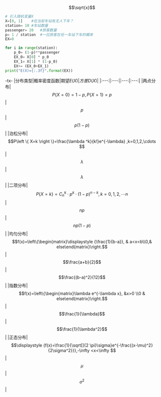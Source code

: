 $$\sqrt{x}$$
```python
# 引入随机变量X
X=[0, 1]    #在当前车站有无人下车？
station= 10 #车站数量
passenger= 20   #旅客数量
p= 1 / station  #一位旅客在任一车站下车的概率
EX=0

for i in range(station):
    p_0= (1-p)**passenger
    EX_0= X[0] * p_0
    EX_1= X[1] * (1-p_0)
    EX+= (EX_0+EX_1)
print("E(X)={:.3f}".format(EX))
```


-tx-
|分布类型|概率密度函数|期望$E(X)$|$方差D(X)$|
|:---:|:---:|:---:|:---:|
|两点分布|$$P\left \{ X=0 \right \}=1-p,P\left \{ X=1 \right \}=p$$|$$p$$|$$p(1-p)$$|
|泊松分布|$$P\left \{ X=k \right \}=\frac{\lambda ^k}{k!}e^{-\lambda} ,k=0,1,2,\cdots $$|$$\lambda$$|$$\lambda$$|
|二项分布|$$P\left \{ X=k \right \}=C_{n}^{k}\cdot p^k \cdot (1-p)^{n-k},k=0,1,2,\cdots n$$|$$np$$|$$np(1-p)$$|
|均匀分布|$$f(x)=\left\{\begin{matrix}\displaystyle {\frac{1}{b-a}}, & a<x<b\\0,& else\end{matrix}\right.$$|$$\frac{a+b}{2}$$|$$\frac{(b-a)^2}{12}$$|
|指数分布|$$f(x)=\left\{\begin{matrix}\lambda e^{-\lambda x}, &x>0 \\0 & else\end{matrix}\right.$$|$$\frac{1}{\lambda}$$|$$\frac{1}{\lambda^2}$$|
|正态分布|$$\displaystyle {f(x)=\frac{1}{\sqrt[]{2 \pi}\sigma}e^{-\frac{(x-\mu)^2}{2\sigma^2}}},-\infty <x<\infty $$|$$\mu$$|$$\sigma^2$$|